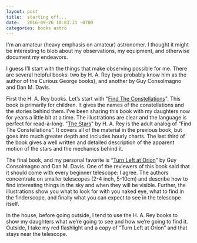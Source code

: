 ```yaml
---
layout: post
title:  starting off...
date:   2016-09-26 10:03:31 -0700
categories: books astro
---
```


I'm an amateur (heavy emphasis on amateur) astronomer.  I thought it
might be interesting to blob about my observations, my equipment, and
otherwise document my endeavors.

I guess I’ll start with the things that make observing possible for me.
There are several helpful books: two by H. A. Rey (you probably know him
as the author of the Curious George books), and another by
Guy Consolmagno and Dan M. Davis.

First the H. A. Rey books. Let’s start with
"[Find The Constellations](https://www.amazon.com/Find-Constellations-H-Rey/dp/054713178X)". This
book is primarily for children. It gives the names of the
constellations and the stories behind them.  I’ve been sharing this
book with my daughters now for years a little bit at a time. The
illustrations are clear and the language is perfect for read-a-long.
"[The Stars](https://www.amazon.com/Stars-H-Rey/dp/0547132808)"
by H. A. Rey is the adult analog of “Find The Constellations”. It
covers all of the material in the previous book, but goes into much
greater depth and includes hourly charts. The last third of the book
gives a well written and detailed description of the apparent motion
of the stars and the mechanics behind it.

The final book, and my personal favorite is
“[Turn Left at Orion](https://www.amazon.com/Turn-Left-Orion-Hundreds-Telescope/dp/0521153972)”
by Guy Consolmagno and Dan M. Davis. One of the reviewers of this book
said that it should come with every beginner telescope: I agree. The
authors concentrate on smaller telescopes (2-4 inch, 5-10cm) and
describe how to find interesting things in the sky and when they will
be visible. Further, the illustrations show you what to look for with
you naked eye, what to find in the finderscope, and finally what you
can expect to see in the telescope itself.

In the house, before going outside, I tend to use the H. A. Rey books
to show my daughters what we’re going to see and how we’re going to
find it.  Outside, I take my red flashlight and a copy of “Turn Left
at Orion” and that stays near the telescope.

